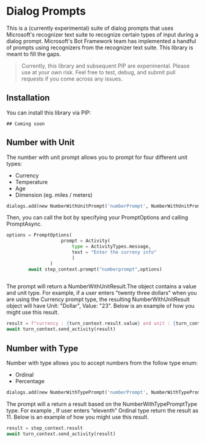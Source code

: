 # Dialog Prompts

This is a (currently experimental) suite of dialog prompts that uses Microsoft's recognizer text suite to recognize certain types of input during a dialog prompt. Microsoft's Bot Framework team has implemented a handful of prompts using recognizers from the recognizer text suite. This library is meant to fill the gaps.

> Currently, this library and subsequent PIP are experimental. Please use at your own risk. Feel free to test, debug, and submit pull requests if you come across any issues.

## Installation

You can install this library via PIP:

    ## Coming soon

## Number with Unit

The number with unit prompt allows you to prompt for four different unit types:

* Currency
* Temperature
* Age
* Dimension (eg. miles / meters)

```python
dialogs.add(new NumberWithUnitPrompt('numberPrompt', NumberWithUnitPromptType.Currency);
```

Then, you can call the bot by specifying your PromptOptions and calling PromptAsync.

```python
options = PromptOptions(
                    prompt = Activity(
                        type = ActivityTypes.message, 
                        text = "Enter the curreny info"
                        )
                )
        await step_context.prompt("numberprompt",options)
		
```

The prompt will return a NumberWithUnitResult.The object contains a value and unit type.
For example, if a user enters "twenty three dollars" when you are using the Currency prompt type, the resulting NumberWithUnitResult object will have Unit: "Dollar", Value: "23". Below is an example of how you might use this result.

```python
result = f"currency : {turn_context.result.value} and unit : {turn_context.result.unit}"
await turn_context.send_activity(result)
```

## Number with Type

Number with type allows you to accept numbers from the follow type enum:

* Ordinal
* Percentage

```python
dialogs.add(new NumberWithTypePrompt('numberPrompt', NumberWithTypePromptType.Ordinal);
```
The prompt will a return a result based on the NumberWithTypePromptType type. 
For example , If user enters “eleventh” Ordinal type return the result as 11.
Below is an example of how you might use this result.

```python
result = step_context.result
await turn_context.send_activity(result)
```
